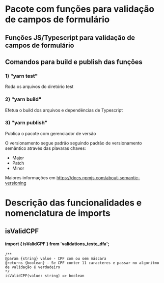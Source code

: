 # Pacote com funções para validação de campos de formulário

## Funções JS/Typescript para validação de campos de formulário

## Comandos para build e publish das funções

### 1) "yarn test"

Roda os arquivos do diretório test

### 2) "yarn build"

Efetua o build dos arquivos e dependências de Typescript

### 3) "yarn publish"

Publica o pacote com gerenciador de versão

O versionamento segue padrão seguindo padrão de versionamento semântico através das plavaras chaves:
- Major
- Patch
- Minor

Maiores informações em https://docs.npmjs.com/about-semantic-versioning

# Descrição das funcionalidades e nomenclatura de imports

## isValidCPF
#### import { isValidCPF } from 'validations_teste_dfa';
```
/**
@param {string} value - CPF com ou sem máscara
@returns {boolean} - Se CPF conter 11 caracteres e passar no algoritmo de validação é verdadeiro
*/
isValidCPF(value: string) => boolean
```

